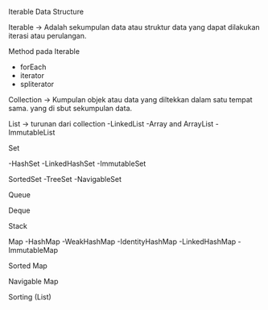 Iterable Data Structure

Iterable
-> Adalah sekumpulan data atau struktur data yang dapat dilakukan iterasi atau perulangan.

Method pada Iterable

- forEach
- iterator
- spliterator

Collection
-> Kumpulan objek atau data yang diltekkan dalam satu tempat sama. yang di sbut sekumpulan data.

List
-> turunan dari collection
-LinkedList
-Array and ArrayList
-ImmutableList

Set

-HashSet
-LinkedHashSet
-ImmutableSet

SortedSet
-TreeSet
-NavigableSet

Queue

Deque

Stack

Map
-HashMap
-WeakHashMap
-IdentityHashMap
-LinkedHashMap
-ImmutableMap

Sorted Map

Navigable Map

Sorting (List)
